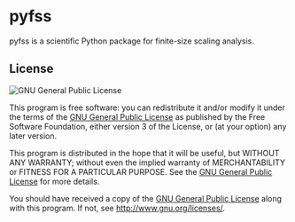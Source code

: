 # pyfss

pyfss is a scientific Python package for finite-size scaling analysis.

## License

![GNU General Public License](http://gnu.org/graphics/gplv3-88x31.png)

This program is free software: you can redistribute it and/or modify it under
the terms of the [GNU General Public License] as published by the Free Software
Foundation, either version 3 of the License, or (at your option) any later
version.

This program is distributed in the hope that it will be useful, but WITHOUT ANY
WARRANTY; without even the implied warranty of MERCHANTABILITY or FITNESS FOR A
PARTICULAR PURPOSE.  See the [GNU General Public License] for more details.

You should have received a copy of the [GNU General Public License] along with
this program.  If not, see http://www.gnu.org/licenses/.

[GNU General Public License]: http://gnu.org/licenses/gpl.html

